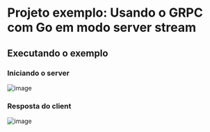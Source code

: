 # Projeto exemplo: Usando o GRPC com Go em modo server stream

## Executando o exemplo

### Iniciando o server
![image](https://user-images.githubusercontent.com/3687713/158394067-1e0a40a1-cc8b-4217-ba33-df8b3cb7aa8d.png)

### Resposta do client
![image](https://user-images.githubusercontent.com/3687713/158393973-f115c91a-280b-4bbf-b433-ad325a11a312.png)

